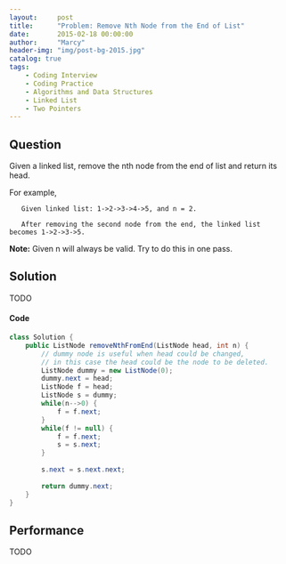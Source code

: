 ```yaml
---
layout:     post
title:      "Problem: Remove Nth Node from the End of List"
date:       2015-02-18 00:00:00
author:     "Marcy"
header-img: "img/post-bg-2015.jpg"
catalog: true
tags:
    - Coding Interview
    - Coding Practice
    - Algorithms and Data Structures
    - Linked List
    - Two Pointers
---
```


## Question

Given a linked list, remove the nth node from the end of list and return its head.

For example,
```
   Given linked list: 1->2->3->4->5, and n = 2.

   After removing the second node from the end, the linked list becomes 1->2->3->5.
```
**Note:**
Given n will always be valid.
Try to do this in one pass.

## Solution
TODO

#### Code
```java
class Solution {
    public ListNode removeNthFromEnd(ListNode head, int n) {
        // dummy node is useful when head could be changed,
        // in this case the head could be the node to be deleted.
        ListNode dummy = new ListNode(0);
        dummy.next = head;
        ListNode f = head;
        ListNode s = dummy;
        while(n-->0) {
            f = f.next;
        }
        while(f != null) {
            f = f.next;
            s = s.next;
        }
        
        s.next = s.next.next;
        
        return dummy.next;
    }
}
```

## Performance
TODO
